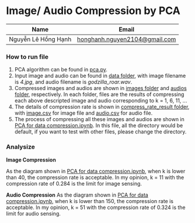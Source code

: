 # Image/ Audio Compression by PCA

|Name               |Email                        |
|-------------------|-----------------------------|
|Nguyễn Lê Hồng Hạnh|honghanh.nguyen2104@gmail.com|

### **How to run file**
1. PCA algorithm can be found in [pca.py](https://github.com/HongHanh2104/maths4ai/blob/master/HW3/pca.py).
2. Input image and audio can be found in [data folder](https://github.com/HongHanh2104/maths4ai/tree/master/HW3/data), with image filename is _4.jpg_, and audio filename is _godzilla_roar.wav_.
3. Compressed images and audios are shown in [images folder](https://github.com/HongHanh2104/maths4ai/tree/master/HW3%20-%20Image%20%26%20Audio%20Compression%20with%20PCA/images) and [audios folder](https://github.com/HongHanh2104/maths4ai/tree/master/HW3%20-%20Image%20%26%20Audio%20Compression%20with%20PCA/audios), respectively. In each folder, files are the results of compressing each above descripted image and audio  corresponding to k = 1, 6, 11, ... 
4. The details of compression rate is shown in [compress_rate_result folder](https://github.com/HongHanh2104/maths4ai/tree/master/HW3%20-%20Image%20%26%20Audio%20Compression%20with%20PCA/compress_rate_result), with [image.csv](https://github.com/HongHanh2104/maths4ai/blob/master/HW3%20-%20Image%20%26%20Audio%20Compression%20with%20PCA/compress_rate_result/image.csv) for image file and [audio.csv](https://github.com/HongHanh2104/maths4ai/blob/master/HW3%20-%20Image%20%26%20Audio%20Compression%20with%20PCA/compress_rate_result/audio.csv) for audio file.
5. The process of compressing all these images and audios are shown in [PCA for data compression.ipynb](https://github.com/HongHanh2104/maths4ai/blob/master/HW3%20-%20Image%20%26%20Audio%20Compression%20with%20PCA/HW3%20-%20PCA%20for%20data%20compression%20.ipynb). In this file, all the directory would be default, if you want to test with other files, please change the directory.

### **Analysize**
**Image Compression**

As the diagram shown in [PCA for data compression.ipynb](https://github.com/HongHanh2104/maths4ai/blob/master/HW3%20-%20Image%20%26%20Audio%20Compression%20with%20PCA/HW3%20-%20PCA%20for%20data%20compression%20.ipynb), when k is lower than 40, the compression rate is acceptable. In my opinion, k = 11 with the compression rate of 0.284 is the limit for image sensing.

**Audio Compression**
As the diagram shown in [PCA for data compression.ipynb](https://github.com/HongHanh2104/maths4ai/blob/master/HW3%20-%20Image%20%26%20Audio%20Compression%20with%20PCA/HW3%20-%20PCA%20for%20data%20compression%20.ipynb), when k is lower than 150, the compression rate is acceptable. In my opinion, k = 51 with the compression rate of 0.324 is the limit for audio sensing.

